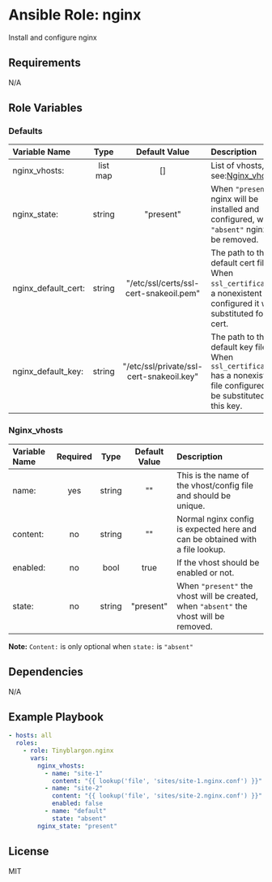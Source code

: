 # Ansible Role: nginx

Install and configure nginx

## Requirements

N/A

## Role Variables

### Defaults

| **Variable Name**  | **Type**| **Default Value**                       | **Description**|
| :------------------| :------:| :--------------------------------------:| :--------------|
| nginx_vhosts:      | list map| []                                      | List of vhosts, see:[Nginx_vhosts](#nginx_vhosts).|
| nginx_state:       | string  | "present"                               | When `"present"` nginx will be installed and configured, when `"absent"` nginx will be removed.|
| nginx_default_cert:| string  | "/etc/ssl/certs/ssl-cert-snakeoil.pem"  | The path to the default cert file. When `ssl_certificate` has a nonexistent file configured it will be substituted for this cert.|
| nginx_default_key: | string  | "/etc/ssl/private/ssl-cert-snakeoil.key"| The path to the default key file. When `ssl_certificate_key` has a nonexistent file configured it will be substituted for this key.|

### Nginx_vhosts

| **Variable Name**| **Required**| **Type**| **Default Value**| **Description**|
| :----------------| :----------:| :------:| :---------------:| :--------------|
| name:            | yes         | string  | ""               | This is the name of the vhost/config file and should be unique.|
| content:         | no          | string  | ""               | Normal nginx config is expected here and can be obtained with a file lookup.|
| enabled:         | no          | bool    | true             | If the vhost should be enabled or not.|
| state:           | no          | string  | "present"        | When `"present"` the vhost will be created, when `"absent"` the vhost will be removed.|

**Note:** `Content:` is only optional when `state:` is `"absent"`

## Dependencies

N/A

## Example Playbook

```yaml
- hosts: all
  roles:
    - role: Tinyblargon.nginx
      vars:
        nginx_vhosts:
          - name: "site-1"
            content: "{{ lookup('file', 'sites/site-1.nginx.conf') }}"
          - name: "site-2"
            content: "{{ lookup('file', 'sites/site-2.nginx.conf') }}"
            enabled: false
          - name: "default"
            state: "absent"
        nginx_state: "present"
```

## License

MIT
